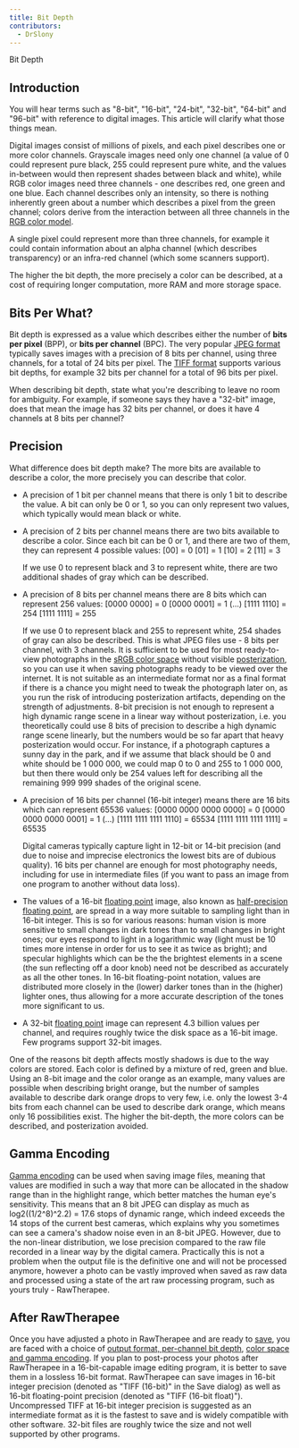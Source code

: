 ```yaml
---
title: Bit Depth
contributors:
  - DrSlony
---
```


<div class="pagetitle">

Bit Depth

</div>

## Introduction

You will hear terms such as "8-bit", "16-bit", "24-bit", "32-bit",
"64-bit" and "96-bit" with reference to digital images. This article
will clarify what those things mean.

Digital images consist of millions of pixels, and each pixel describes
one or more color channels. Grayscale images need only one channel (a
value of 0 could represent pure black, 255 could represent pure white,
and the values in-between would then represent shades between black and
white), while RGB color images need three channels - one describes red,
one green and one blue. Each channel describes only an intensity, so
there is nothing inherently green about a number which describes a pixel
from the green channel; colors derive from the interaction between all
three channels in the [RGB color
model](https://en.wikipedia.org/wiki/RGB_color_model).

A single pixel could represent more than three channels, for example it
could contain information about an alpha channel (which describes
transparency) or an infra-red channel (which some scanners support).

The higher the bit depth, the more precisely a color can be described,
at a cost of requiring longer computation, more RAM and more storage
space.

## Bits Per What?

Bit depth is expressed as a value which describes either the number of
**bits per pixel** (BPP), or **bits per channel** (BPC). The very
popular [JPEG format](https://en.wikipedia.org/wiki/JPEG) typically
saves images with a precision of 8 bits per channel, using three
channels, for a total of 24 bits per pixel. The [TIFF
format](https://en.wikipedia.org/wiki/TIFF) supports various bit depths,
for example 32 bits per channel for a total of 96 bits per pixel.

When describing bit depth, state what you're describing to leave no room
for ambiguity. For example, if someone says they have a "32-bit" image,
does that mean the image has 32 bits per channel, or does it have 4
channels at 8 bits per channel?

## Precision

What difference does bit depth make? The more bits are available to
describe a color, the more precisely you can describe that color.

- A precision of 1 bit per channel means that there is only 1 bit to
  describe the value. A bit can only be 0 or 1, so you can only
  represent two values, which typically would mean black or white.
- A precision of 2 bits per channel means there are two bits available
  to describe a color. Since each bit can be 0 or 1, and there are two
  of them, they can represent 4 possible values:
      [00] = 0
      [01] = 1
      [10] = 2
      [11] = 3

  If we use 0 to represent black and 3 to represent white, there are two
  additional shades of gray which can be described.
- A precision of 8 bits per channel means there are 8 bits which can
  represent 256 values:
      [0000 0000] = 0
      [0000 0001] = 1
      (...)
      [1111 1110] = 254
      [1111 1111] = 255

  If we use 0 to represent black and 255 to represent white, 254 shades
  of gray can also be described. This is what JPEG files use - 8 bits
  per channel, with 3 channels. It is sufficient to be used for most
  ready-to-view photographs in the [sRGB color
  space](https://en.wikipedia.org/wiki/sRGB) without visible
  [posterization](https://en.wikipedia.org/wiki/Posterization), so you
  can use it when saving photographs ready to be viewed over the
  internet. It is not suitable as an intermediate format nor as a final
  format if there is a chance you might need to tweak the photograph
  later on, as you run the risk of introducing posterization artifacts,
  depending on the strength of adjustments. 8-bit precision is not
  enough to represent a high dynamic range scene in a linear way without
  posterization, i.e. you theoretically could use 8 bits of precision to
  describe a high dynamic range scene linearly, but the numbers would be
  so far apart that heavy posterization would occur. For instance, if a
  photograph captures a sunny day in the park, and if we assume that
  black should be 0 and white should be 1 000 000, we could map 0 to 0
  and 255 to 1 000 000, but then there would only be 254 values left for
  describing all the remaining 999 999 shades of the original scene.
- A precision of 16 bits per channel (16-bit integer) means there are 16
  bits which can represent 65536 values:
      [0000 0000 0000 0000] = 0
      [0000 0000 0000 0001] = 1
      (...)
      [1111 1111 1111 1110] = 65534
      [1111 1111 1111 1111] = 65535

  Digital cameras typically capture light in 12-bit or 14-bit precision
  (and due to noise and imprecise electronics the lowest bits are of
  dubious quality). 16 bits per channel are enough for most photography
  needs, including for use in intermediate files (if you want to pass an
  image from one program to another without data loss).
- The values of a 16-bit [floating
  point](https://en.wikipedia.org/wiki/Floating-point_arithmetic) image,
  also known as [half-precision floating
  point](https://en.wikipedia.org/wiki/Half-precision_floating-point_format),
  are spread in a way more suitable to sampling light than in 16-bit
  integer. This is so for various reasons: human vision is more
  sensitive to small changes in dark tones than to small changes in
  bright ones; our eyes respond to light in a logarithmic way (light
  must be 10 times more intense in order for us to see it as twice as
  bright); and specular highlights which can be the the brightest
  elements in a scene (the sun reflecting off a door knob) need not be
  described as accurately as all the other tones. In 16-bit
  floating-point notation, values are distributed more closely in the
  (lower) darker tones than in the (higher) lighter ones, thus allowing
  for a more accurate description of the tones more significant to us.
- A 32-bit [floating
  point](https://en.wikipedia.org/wiki/Floating-point_arithmetic) image
  can represent 4.3 billion values per channel, and requires roughly
  twice the disk space as a 16-bit image. Few programs support 32-bit
  images.

One of the reasons bit depth affects mostly shadows is due to the way
colors are stored. Each color is defined by a mixture of red, green and
blue. Using an 8-bit image and the color orange as an example, many
values are possible when describing bright orange, but the number of
samples available to describe dark orange drops to very few, i.e. only
the lowest 3-4 bits from each channel can be used to describe dark
orange, which means only 16 possibilities exist. The higher the
bit-depth, the more colors can be described, and posterization avoided.

## Gamma Encoding

[Gamma encoding](https://en.wikipedia.org/wiki/Gamma_correction) can be
used when saving image files, meaning that values are modified in such a
way that more can be allocated in the shadow range than in the highlight
range, which better matches the human eye's sensitivity. This means that
an 8 bit JPEG can display as much as log2((1/2^8)^2.2) = 17.6 stops of
dynamic range, which indeed exceeds the 14 stops of the current best
cameras, which explains why you sometimes can see a camera's shadow
noise even in an 8-bit JPEG. However, due to the non-linear
distribution, we lose precision compared to the raw file recorded in a
linear way by the digital camera. Practically this is not a problem when
the output file is the definitive one and will not be processed anymore,
however a photo can be vastly improved when saved as raw data and
processed using a state of the art raw processing program, such as yours
truly - RawTherapee.

## After RawTherapee

Once you have adjusted a photo in RawTherapee and are ready to
[save](Saving_Images.md), you are faced with a choice of [output
format, per-channel bit
depth](Color_Management#Output_Profile.md), [color space and
gamma
encoding](Color_Management_addon#Output_space_.22Output_Profile.22.md).
If you plan to post-process your photos after RawTherapee in a
16-bit-capable image editing program, it is better to save them in a
lossless 16-bit format. RawTherapee can save images in 16-bit integer
precision (denoted as "TIFF (16-bit)" in the Save dialog) as well as
16-bit floating-point precision (denoted as "TIFF (16-bit float)").
Uncompressed TIFF at 16-bit integer precision is suggested as an
intermediate format as it is the fastest to save and is widely
compatible with other software. 32-bit files are roughly twice the size
and not well supported by other programs.
